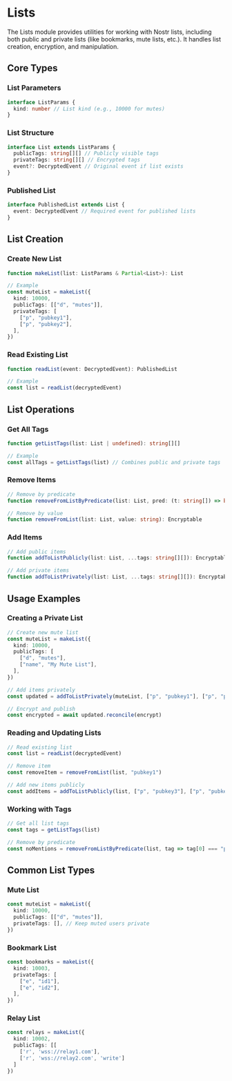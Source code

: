 # Lists

The Lists module provides utilities for working with Nostr lists, including both public and private lists (like bookmarks, mute lists, etc.). It handles list creation, encryption, and manipulation.

## Core Types

### List Parameters

```typescript
interface ListParams {
  kind: number // List kind (e.g., 10000 for mutes)
}
```

### List Structure

```typescript
interface List extends ListParams {
  publicTags: string[][] // Publicly visible tags
  privateTags: string[][] // Encrypted tags
  event?: DecryptedEvent // Original event if list exists
}
```

### Published List

```typescript
interface PublishedList extends List {
  event: DecryptedEvent // Required event for published lists
}
```

## List Creation

### Create New List

```typescript
function makeList(list: ListParams & Partial<List>): List

// Example
const muteList = makeList({
  kind: 10000,
  publicTags: [["d", "mutes"]],
  privateTags: [
    ["p", "pubkey1"],
    ["p", "pubkey2"],
  ],
})
```

### Read Existing List

```typescript
function readList(event: DecryptedEvent): PublishedList

// Example
const list = readList(decryptedEvent)
```

## List Operations

### Get All Tags

```typescript
function getListTags(list: List | undefined): string[][]

// Example
const allTags = getListTags(list) // Combines public and private tags
```

### Remove Items

```typescript
// Remove by predicate
function removeFromListByPredicate(list: List, pred: (t: string[]) => boolean): Encryptable

// Remove by value
function removeFromList(list: List, value: string): Encryptable
```

### Add Items

```typescript
// Add public items
function addToListPublicly(list: List, ...tags: string[][]): Encryptable

// Add private items
function addToListPrivately(list: List, ...tags: string[][]): Encryptable
```

## Usage Examples

### Creating a Private List

```typescript
// Create new mute list
const muteList = makeList({
  kind: 10000,
  publicTags: [
    ["d", "mutes"],
    ["name", "My Mute List"],
  ],
})

// Add items privately
const updated = addToListPrivately(muteList, ["p", "pubkey1"], ["p", "pubkey2"])

// Encrypt and publish
const encrypted = await updated.reconcile(encrypt)
```

### Reading and Updating Lists

```typescript
// Read existing list
const list = readList(decryptedEvent)

// Remove item
const removeItem = removeFromList(list, "pubkey1")

// Add new items publicly
const addItems = addToListPublicly(list, ["p", "pubkey3"], ["p", "pubkey4"])
```

### Working with Tags

```typescript
// Get all list tags
const tags = getListTags(list)

// Remove by predicate
const noMentions = removeFromListByPredicate(list, tag => tag[0] === "p")
```

## Common List Types

### Mute List

```typescript
const muteList = makeList({
  kind: 10000,
  publicTags: [["d", "mutes"]],
  privateTags: [], // Keep muted users private
})
```

### Bookmark List

```typescript
const bookmarks = makeList({
  kind: 10003,
  privateTags: [
    ["e", "id1"],
    ["e", "id2"],
  ],
})
```

### Relay List

```typescript
const relays = makeList({
  kind: 10002,
  publicTags: [[
    ['r', 'wss://relay1.com'],
    ['r', 'wss://relay2.com', 'write']
  ]
})
```
